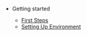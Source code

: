 - Getting started

  - [First Steps](first_steps.md)
  - [Setting Up Environment](setting_environments.md)

